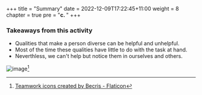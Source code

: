 +++
title = "Summary"
date = 2022-12-09T17:22:45+11:00
weight = 8
chapter = true
pre = "<b>c. </b>"
+++

### Takeaways from this activity

* Qualities that make a person diverse can be helpful and unhelpful.
* Most of the time these qualities have little to do with the task at hand.
* Neverthless, we can't help but notice them in ourselves and others.


![image](images/networking.png)[^1]

[^1]:<a href="https://www.flaticon.com/free-icons/teamwork" title="teamwork icons">Teamwork icons created by Becris - Flaticon</a>
